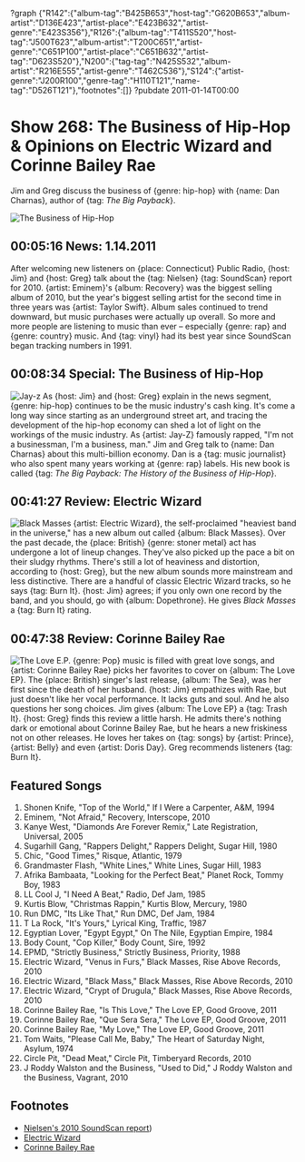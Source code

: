 ?graph {"R142":{"album-tag":"B425B653","host-tag":"G620B653","album-artist":"D136E423","artist-place":"E423B632","artist-genre":"E423S356"},"R126":{"album-tag":"T411S520","host-tag":"J500T623","album-artist":"T200C651","artist-genre":"C651P100","artist-place":"C651B632","artist-tag":"D623S520"},"N200":{"tag-tag":"N425S532","album-artist":"R216E555","artist-genre":"T462C536"},"S124":{"artist-genre":"J200R100","genre-tag":"H110T121","name-tag":"D526T121"},"footnotes":[]}
?pubdate 2011-01-14T00:00

# Show 268: The Business of Hip-Hop & Opinions on Electric Wizard and Corinne Bailey Rae
Jim and Greg discuss the business of {genre: hip-hop} with {name: Dan Charnas}, author of {tag: *The Big Payback*}.

![The Business of Hip-Hop](http://static.soundopinions.org/images/2011/charnas.jpg)

## 00:05:16 News: 1.14.2011
After welcoming new listeners on {place: Connecticut} Public Radio, {host: Jim} and {host: Greg} talk about the {tag: Nielsen} {tag: SoundScan} report for 2010. {artist: Eminem}'s {album: Recovery} was the biggest selling album of 2010, but the year's biggest selling artist for the second time in three years was {artist: Taylor Swift}. Album sales continued to trend downward, but music purchases were actually up overall. So more and more people are listening to music than ever – especially {genre: rap} and {genre: country} music. And {tag: vinyl} had its best year since SoundScan began tracking numbers in 1991.

## 00:08:34 Special: The Business of Hip-Hop
![Jay-z](http://sound-images.s3.amazonaws.com/images/2011/jay-z.jpg)
As {host: Jim} and {host: Greg} explain in the news segment, {genre: hip-hop} continues to be the music industry's cash king. It's come a long way since starting as an underground street art, and tracing the development of the hip-hop economy can shed a lot of light on the workings of the music industry. As {artist: Jay-Z} famously rapped, "I'm not a businessman, I'm a business, man." Jim and Greg talk to {name: Dan Charnas} about this multi-billion economy. Dan is a {tag: music journalist} who also spent many years working at {genre: rap} labels. His new book is called {tag: *The Big Payback: The History of the Business of Hip-Hop*}.

## 00:41:27 Review: Electric Wizard
![Black Masses](http://is1.mzstatic.com/image/thumb/Music3/v4/d0/2c/17/d02c17b9-e4df-49cb-3105-8bda17ec6c74/source/600x600bb.jpg "29438586/965391185")
{artist: Electric Wizard}, the self-proclaimed "heaviest band in the universe," has a new album out called {album: Black Masses}. Over the past decade, the {place: British} {genre: stoner metal} act has undergone a lot of lineup changes. They've also picked up the pace a bit on their sludgy rhythms. There's still a lot of heaviness and distortion, according to {host: Greg}, but the new album sounds more mainstream and less distinctive. There are a handful of classic Electric Wizard tracks, so he says {tag: Burn It}. {host: Jim} agrees; if you only own one record by the band, and you should, go with {album: Dopethrone}. He gives *Black Masses* a {tag: Burn It} rating.

## 00:47:38 Review: Corinne Bailey Rae
![The Love E.P.](http://is3.mzstatic.com/image/thumb/Music6/v4/c6/c1/a8/c6c1a80b-3cc1-2731-3fed-ad1d45210e4a/source/600x600bb.jpg "64996022/716029874")
{genre: Pop} music is filled with great love songs, and {artist: Corinne Bailey Rae} picks her favorites to cover on {album: The Love EP}. The {place: British} singer's last release, {album: The Sea}, was her first since the death of her husband. {host: Jim} empathizes with Rae, but just doesn't like her vocal performance. It lacks guts and soul. And he also questions her song choices. Jim gives {album: The Love EP} a {tag: Trash It}. {host: Greg} finds this review a little harsh. He admits there's nothing dark or emotional about Corinne Bailey Rae, but he hears a new friskiness not on other releases. He loves her takes on {tag: songs} by {artist: Prince}, {artist: Belly} and even {artist: Doris Day}. Greg recommends listeners {tag: Burn It}.

## Featured Songs
1. Shonen Knife, "Top of the World," If I Were a Carpenter, A&M, 1994
2. Eminem, "Not Afraid," Recovery, Interscope, 2010
3. Kanye West, "Diamonds Are Forever Remix," Late Registration, Universal, 2005
4. Sugarhill Gang, "Rappers Delight," Rappers Delight, Sugar Hill, 1980
5. Chic, "Good Times," Risque, Atlantic, 1979
6. Grandmaster Flash, "White Lines," White Lines, Sugar Hill, 1983
7. Afrika Bambaata, "Looking for the Perfect Beat," Planet Rock, Tommy Boy, 1983
8. LL Cool J, "I Need A Beat," Radio, Def Jam, 1985
9. Kurtis Blow, "Christmas Rappin," Kurtis Blow, Mercury, 1980
10. Run DMC, "Its Like That," Run DMC, Def Jam, 1984
11. T La Rock, "It's Yours," Lyrical King, Traffic, 1987
12. Egyptian Lover, "Egypt Egypt," On The Nile, Egyptian Empire, 1984
13. Body Count, "Cop Killer," Body Count, Sire, 1992
14. EPMD, "Strictly Business," Strictly Business, Priority, 1988
15. Electric Wizard, "Venus in Furs," Black Masses, Rise Above Records, 2010
16. Electric Wizard, "Black Mass," Black Masses, Rise Above Records, 2010
17. Electric Wizard, "Crypt of Drugula," Black Masses, Rise Above Records, 2010
18. Corinne Bailey Rae, "Is This Love," The Love EP, Good Groove, 2011
19. Corinne Bailey Rae, "Que Sera Sera," The Love EP, Good Groove, 2011
20. Corinne Bailey Rae, "My Love," The Love EP, Good Groove, 2011
21. Tom Waits, "Please Call Me, Baby," The Heart of Saturday Night, Asylum, 1974
22. Circle Pit, "Dead Meat," Circle Pit, Timberyard Records, 2010
23. J Roddy Walston and the Business, "Used to Did," J Roddy Walston and the Business, Vagrant, 2010

## Footnotes
- [Nielsen's 2010 SoundScan report](http://www.billboard.com/news/eminem-s-recovery-is-2010?s-best-1004137895.story#/news/eminem-s-recovery-is-2010?s-best-1004137895.story))
- [Electric Wizard](http://www.riseaboverecords.com/artists/riseaboveartists/electricwizard/)
- [Corinne Bailey Rae](http://corinnebaileyrae.com/)
